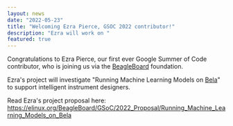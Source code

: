 ```yaml
---
layout: news
date: "2022-05-23"
title: "Welcoming Ezra Pierce, GSOC 2022 contributor!"
description: "Ezra will work on "
featured: true
---
```


Congratulations to Ezra Pierce, our first ever Google Summer of Code contributor, who is joining us via the <a href="https://beagleboard.org/" target="_blank">BeagleBoard</a> foundation.

Ezra's project will investigate "Running Machine Learning Models on <a href="https://bela.io/" target="_blank">Bela</a>" to support intelligent instrument designers.

Read Ezra's project proposal here: https://elinux.org/BeagleBoard/GSoC/2022_Proposal/Running_Machine_Learning_Models_on_Bela
